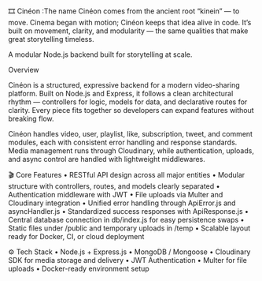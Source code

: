 🎞️ Cinéon 
:The name Cinéon comes from the ancient root “kinein” — to move.
Cinema began with motion; Cinéon keeps that idea alive in code.
It’s built on movement, clarity, and modularity — the same qualities that make great storytelling timeless.

A modular Node.js backend built for storytelling at scale.

Overview

Cinéon is a structured, expressive backend for a modern video-sharing platform. Built on Node.js and Express, it follows a clean architectural rhythm — controllers for logic, models for data, and declarative routes for clarity. Every piece fits together so developers can expand features without breaking flow.

Cinéon handles video, user, playlist, like, subscription, tweet, and comment modules, each with consistent error handling and response standards. Media management runs through Cloudinary, while authentication, uploads, and async control are handled with lightweight middlewares.

🎬 Core Features
	•	RESTful API design across all major entities
	•	Modular structure with controllers, routes, and models clearly separated
	•	Authentication middleware with JWT
	•	File uploads via Multer and Cloudinary integration
	•	Unified error handling through ApiError.js and asyncHandler.js
	•	Standardized success responses with ApiResponse.js
	•	Central database connection in db/index.js for easy persistence swaps
	•	Static files under /public and temporary uploads in /temp
	•	Scalable layout ready for Docker, CI, or cloud deployment
  
  ⚙️ Tech Stack
	•	Node.js + Express.js
	•	MongoDB / Mongoose
	•	Cloudinary SDK for media storage and delivery
	•	JWT Authentication
	•	Multer for file uploads
	•	Docker-ready environment setup
